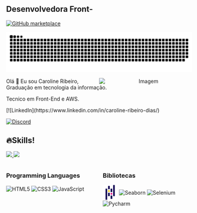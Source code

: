 # <h2>Desenvolvedora Front-</h2>

[![GitHub marketplace](https://img.shields.io/badge/marketplace-snake-blue?logo=github&style=flat-square)](https://github.com/marketplace/actions/generate-snake-game-from-github-contribution-grid)

<picture>
  <source
    media="(prefers-color-scheme: dark)"
    srcset="https://raw.githubusercontent.com/platane/snk/output/github-contribution-grid-snake-dark.svg"
  />
  <source
    media="(prefers-color-scheme: light)"
    srcset="https://raw.githubusercontent.com/platane/snk/output/github-contribution-grid-snake.svg"
  />
  <img
    alt="github contribution grid snake animation"
    src="https://raw.githubusercontent.com/platane/snk/output/github-contribution-grid-snake.svg"
  />
</picture>


<p align="center">
  <img align="right" width=50% src="https://github.com/VariableBee/VariableBee/assets/77739311/4e9f41af-6b57-49a7-b15a-74322e96b4d7" alt="Imagem" >
</p>

<p> 
Olá 👋 Eu sou Caroline Ribeiro, Graduação em tecnologia da informação.</p>
  <p>Tecnico em Front-End e AWS.</p>
[![LinkedIn](https://www.linkedin.com/in/caroline-ribeiro-dias/)

[![Discord](https://img.shields.io/badge/Discord-7289DA?style=for-the-badge&logo=discord&logoColor=white)](https://discord.com/)

## 🔥Skills!

<a href="https://github.com/VariableBee"><img src="https://github-readme-stats.vercel.app/api?username=hugokalix&show_icons=false&theme=gotham"> </a><a href="https://github.com/VariableBee"><img src="https://github-readme-streak-stats.herokuapp.com?user=hugokalix&theme=gotham"></a>


<div style="display: flex; flex-wrap: wrap; justify-content: space-between; align-items: flex-start;">

  <div style="flex-basis: 48%;">
    <h3>Programming Languages</h3>
    <img align="center" alt="HTML5" src="https://img.shields.io/badge/HTML5-E34F26?style=for-the-badge&logo=html5&logoColor=white" />
    <img align="center" alt="CSS3" src="https://img.shields.io/badge/CSS3-1572B6?style=for-the-badge&logo=css3&logoColor=white" />
    <img align="center" alt="JavaScript" src="https://img.shields.io/badge/JavaScript-F7DF1E?style=for-the-badge&logo=javascript&logoColor=black" />
  </div>


  
  <div style="flex-basis: 48%;">
    <h3>Bibliotecas</h3>
    <img align="center" alt="Pandas" src="https://raw.githubusercontent.com/devicons/devicon/2ae2a900d2f041da66e950e4d48052658d850630/icons/pandas/pandas-original.svg" alt="pandas" width="40" height="40"/>
    <img align="center" alt="Seaborn" src="https://seaborn.pydata.org/_images/logo-mark-lightbg.svg" alt="seaborn" width="40" height="40"/>
    <img align="center" alt="Selenium" src="https://upload.wikimedia.org/wikipedia/commons/d/d5/Selenium_Logo.png" alt="seaborn" width="40" height="40"/>
    <img align="center" alt="Pycharm" src="https://files.virgool.io/upload/users/195990/posts/brr4zgebnwns/rcbdtarfrkv0.png" width="80" height="40">
